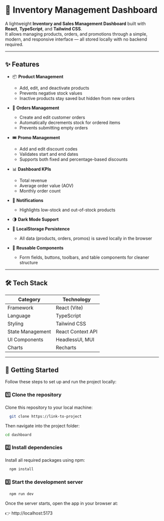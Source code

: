 # 🧭 Inventory Management Dashboard

A lightweight **Inventory and Sales Management Dashboard** built with **React**, **TypeScript**, and **Tailwind CSS**.  
It allows managing products, orders, and promotions through a simple, modern, and responsive interface — all stored locally with no backend required.

---

## ✨ Features

- 📦 **Product Management**
  - Add, edit, and deactivate products
  - Prevents negative stock values
  - Inactive products stay saved but hidden from new orders

- 🧾 **Orders Management**
  - Create and edit customer orders
  - Automatically decrements stock for ordered items
  - Prevents submitting empty orders

- 🎟️ **Promo Management**
  - Add and edit discount codes
  - Validates start and end dates
  - Supports both fixed and percentage-based discounts

- 📊 **Dashboard KPIs**
  - Total revenue
  - Average order value (AOV)
  - Monthly order count

- 🔔 **Notifications**
  - Highlights low-stock and out-of-stock products

- 🌗 **Dark Mode Support**

- 💾 **LocalStorage Persistence**
  - All data (products, orders, promos) is saved locally in the browser

- 🧩 **Reusable Components**
  - Form fields, buttons, toolbars, and table components for cleaner structure

---

## 🛠️ Tech Stack

| Category | Technology |
|-----------|-------------|
| Framework | React (Vite) |
| Language | TypeScript |
| Styling | Tailwind CSS |
| State Management | React Context API |
| UI Components | HeadlessUI, MUI |
| Charts | Recharts |

---

## 🚀 Getting Started
Follow these steps to set up and run the project locally:

### 1️⃣ Clone the repository

Clone this repository to your local machine:

```bash
  git clone https://link-to-project
```

Then navigate into the project folder:

```bash
cd dashboard
```
### 2️⃣ Install dependencies

Install all required packages using npm:

```bash
  npm install
```

### 3️⃣ Start the development server

```bash
  npm run dev
```

Once the server starts, open the app in your browser at:

👉 http://localhost:5173
